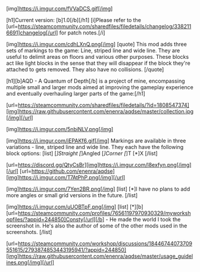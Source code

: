 [img]https://i.imgur.com/fVVaDCS.gif[/img]

[h1]Current version: [b]1.0[/b][/h1]
[i]Please refer to the [url=https://steamcommunity.com/sharedfiles/filedetails/changelog/3382116691]changelog[/url] for patch notes.[/i]

[img]https://i.imgur.com/cdhLXnQ.png[/img]
[quote]
This mod adds three sets of markings to the game: Line, striped line and wide line. They are useful to delimit areas on floors and various other purposes. These blocks act like light blocks in the sense that they will disappear if the block they're attached to gets removed. They also have no collisions.
[/quote]

[h1][b]AQD - A Quantum of Depth[/b] is a project of mine, encompassing multiple small and larger mods aimed at improving the gameplay experience and eventually overhauling larger parts of the game:[/h1]

[url=https://steamcommunity.com/sharedfiles/filedetails/?id=1808547374][img]https://raw.githubusercontent.com/enenra/aqdse/master/collection.jpg[/img][/url]

[img]https://i.imgur.com/5nbiNLV.png[/img]

[img]https://i.imgur.com/iEPAKf6.gif[/img]
Markings are available in three variations - line, striped line and wide line. They each have the following block options:
[list]
[*]Straight
[*]Angled
[*]Corner
[*]T
[*]X
[/list]

[url=https://discord.gg/QtyCsBr][img]https://i.imgur.com/l8exfyn.png[/img][/url]
[url=https://github.com/enenra/aqdse][img]https://i.imgur.com/T7AtPhP.png[/img][/url]

[img]https://i.imgur.com/7Yen2BR.png[/img]
[list]
[*]I have no plans to add more angles or small grid versions in the future.
[/list]

[img]https://i.imgur.com/uUOBTpF.png[/img]
[list]
[*][b][url=https://steamcommunity.com/profiles/76561197970930329/myworkshopfiles/?appid=244850]Consty[/url][/b] - He made the world I took the screenshot in. He's also the author of some of the other mods used in the screenshots.
[/list]

[url=https://steamcommunity.com/workshop/discussions/18446744073709551615/2793874853443195941/?appid=244850][img]https://raw.githubusercontent.com/enenra/aqdse/master/usage_guidelines.png[/img][/url]